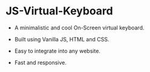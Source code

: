 # JS-Virtual-Keyboard

* A minimalistic and cool On-Screen virtual keyboard.

* Built using Vanilla JS, HTML and CSS.

* Easy to integrate into any website.

* Fast and responsive.